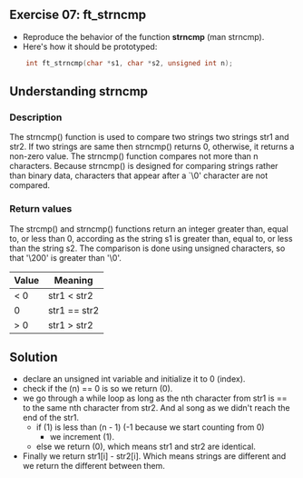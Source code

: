 ## Exercise 07: ft_strncmp
- Reproduce the behavior of the function __strncmp__ (man strncmp).
- Here's how it should be prototyped:
```C
	int	ft_strncmp(char *s1, char *s2, unsigned int n);
```

## Understanding __strncmp__

### Description
The strncmp() function is used to compare two strings two strings str1 and str2. If two strings are same then strncmp() returns 0, otherwise, it returns a non-zero value.
The strncmp() function compares not more than n characters.  Because strncmp() is designed for comparing strings rather than binary data, characters that appear after a `\0' character are not compared.

### Return values
The strcmp() and strncmp() functions return an integer greater than, equal to, or less than 0, according as the string s1 is greater than, equal to, or less than the string s2.  The comparison is done using unsigned characters, so that '\200' is greater than '\0'.

| Value | Meaning |
|---|----|
| < 0| str1 < str2
| 0|str1 == str2
| > 0  | str1 > str2

## Solution
- declare an unsigned int variable and initialize it to 0 (index).
- check if the (n) == 0 is so we return (0).
- we go through a while loop as long as the nth character from str1 is == to the same nth character from str2. And al song as we didn't reach the end of the str1.
	- if (1) is less than (n - 1) (-1 because we start counting from 0)
		- we increment (1).
	- else we return (0), which means str1 and str2 are identical.
- Finally we return str1[i] - str2[i]. Which means strings are different and we return the different between them.